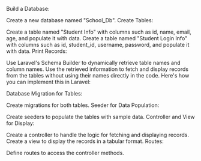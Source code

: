 Build a Database:

Create a new database named "School_Db".
Create Tables:

Create a table named "Student Info" with columns such as id, name, email, age, and populate it with data.
Create a table named "Student Login Info" with columns such as id, student_id, username, password, and populate it with data.
Print Records:

Use Laravel's Schema Builder to dynamically retrieve table names and column names.
Use the retrieved information to fetch and display records from the tables without using their names directly in the code.
Here's how you can implement this in Laravel:

Database Migration for Tables:

Create migrations for both tables.
Seeder for Data Population:

Create seeders to populate the tables with sample data.
Controller and View for Display:

Create a controller to handle the logic for fetching and displaying records.
Create a view to display the records in a tabular format.
Routes:

Define routes to access the controller methods.
